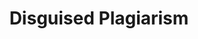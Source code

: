 ---
title: "Disguised Plagiarism"

categories: ['']

tags: ['Disguised', 'Plagiarism']

arwords: 'الاحتيال المتنكر'

arexps: []

enwords: ['Disguised Plagiarism']

enexps: []

arlexicons: 'ح'

enlexicons: 'D'

authors: ['Ruqayya Roshdy']

translators: ['X']

citations: 'تطبيقات أساسية في المعالجة الآلية للغة العربية'

sources: 'مركز الملك عبدالله بن عبدالعزيز الدولي لخدمة اللغة العربية'

slug: ""
---